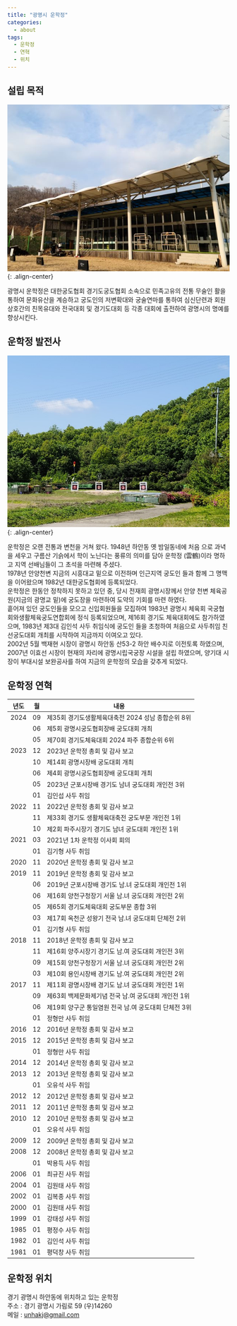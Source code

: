 ```yaml
---
title: "광명시 운학정"
categories:
  - about
tags:
  - 운학정
  - 연혁
  - 위치
---
```


## 설립 목적
![광명시 운학정 소개 정면 이미지 사진](/assets/images/unhakjeong.jpg "광명시 운학정 소개 정면 이미지 사진"){: .align-center}

광명시 운학정은 대한궁도협회 경기도궁도협회 소속으로 민족고유의 전통 무술인 활을 통하여 문화유산을 계승하고 궁도인의 저변확대와 궁술연마를 통하여 심신단련과 회원 상호간의 친목유대와 전국대회 및 경기도대회 등 각종 대회에 출전하여 광명시의 명예를 향상시킨다.

## 운학정 발전사
![광명시 운학정 소개 과녁 이미지 사진](/assets/images/unhakjeong2.jpg "광명시 운학정 소개 과녁 이미지 사진"){: .align-center}

운학정은 오랜 전통과 변천을 거쳐 왔다. 1948년 하안동 옛 밤일동네에 처음 으로 과녁을 세우고 구름산 기슭에서 학이 노닌다는 풍류의 의미를 담아 운학정 (雲鶴)이라 명하고 지역 선배님들이 그 초석을 마련해 주셨다.   
1978년 안양천변 지금의 시흥대교 밑으로 이전하며 인근지역 궁도인 들과 함께 그 명맥을 이어왔으며 1982년 대한궁도협회에 등록되었다.   
운학정은 한동안 정착하지 못하고 있던 중, 당시 전재희 광명시장께서 안양 천변 체육공원(지금의 광명교 밑)에 궁도장을 마련하여 도약의 기회를 마련 하였다.   
흩어져 있던 궁도인들을 모으고 신입회원들을 모집하여 1983년 광명시 체육회 국궁협회와생활체육궁도연합회에 정식 등록되었으며, 제16회 경기도 체육대회에도 참가하였으며, 1983년 제3대 김인석 사두 취임식에 궁도인 들을 초청하여 처음으로 사두취임 친선궁도대회 개최를 시작하여 지금까지 이여오고 있다.   
2002년 5월 백재현 시장이 광명시 하안동 산53-2 하안 배수지로 이전토록 하였으며, 2007년 이효선 시장이 현재의 자리에 광명시립국궁장 시설을 설립 하였으며, 양기대 시장이 부대시설 보완공사를 하여 지금의 운학정의 모습을 갖추게 되었다.   

## 운학정 연혁   

| 년도 | 월    | 내용                            |
| ---- | ----- | -----                           |
| 2024 | 09    | 제35회 경기도생활체육대축전 2024 성남 종합순위 8위 |
|      | 06    | 제5회 광명시궁도협회장배 궁도대회 개최 |
|      | 05    | 제70회 경기도체육대회 2024 파주 종합순위 6위 |
| 2023 | 12    | 2023년 운학정 총회 및 감사 보고   |
|      | 10    | 제14회 광명시장배 궁도대회 개최 |
|      | 06    | 제4회 광명시궁도협회장배 궁도대회 개최 |
|      | 05    | 2023년 군포시장배 경기도 남녀 궁도대회 개인전 3위 |
|      | 01    | 김인섭 사두 취임                 |
| 2022 | 11    | 2022년 운학정 총회 및 감사 보고   |
|      | 11    | 제33회 경기도 생활체육대축전 궁도부문 개인전 1위  |
|      | 10    | 제2회 파주시장기 경기도 남녀 궁도대회 개인전 1위 |
| 2021 | 03    | 2021년 1차 운학정 이사회 회의     |
|      | 01    | 김기형 사두 취임                 |
| 2020 | 11    | 2020년 운학정 총회 및 감사 보고   |
| 2019 | 11    | 2019년 운학정 총회 및 감사 보고   |
|      | 06    | 2019년 군포시장배 경기도 남.녀 궁도대회 개인전 1위 |
|      | 06    | 제16회 양천구청장기 서울 남.녀 궁도대회 개인전 2위 |
|      | 05    | 제65회 경기도체육대회 궁도부문 종합 3위 |
|      | 03    | 제17회 옥천군 성왕기 전국 남.녀 궁도대회 단체전 2위 |
|      | 01    | 김기형 사두 취임                 |
| 2018 | 11    | 2018년 운학정 총회 및 감사 보고   |
|      | 11    | 제16회 양주시장기 경기도 남.여 궁도대회 개인전 3위 |
|      | 09    | 제15회 양천구청장기 서울 남.녀 궁도대회 개인전 2위 |
|      | 03    | 제10회 용인시장배 경기도 남.여 궁도대회 개인전 2위 |
| 2017 | 11    | 제11회 광명시장배 경기도 남.녀 궁도대회 개인전 1위 |
|      | 09    | 제63회 백제문화제기념 전국 남.여 궁도대회 개인전 1위 |
|      | 06    | 제19회 양구군 통일염원 전국 남.여 궁도대회 단체전 3위 |
|      | 01    | 정형만 사두 취임                 |
| 2016 | 12    | 2016년 운학정 총회 및 감사 보고   |
| 2015 | 12    | 2015년 운학정 총회 및 감사 보고   |
|      | 01    | 정형만 사두 취임                 |
| 2014 | 12    | 2014년 운학정 총회 및 감사 보고   |
| 2013 | 12    | 2013년 운학정 총회 및 감사 보고   |
|      | 01    | 오유석 사두 취임                 |
| 2012 | 12    | 2012년 운학정 총회 및 감사 보고   |
| 2011 | 12    | 2011년 운학정 총회 및 감사 보고   |
| 2010 | 12    | 2010년 운학정 총회 및 감사 보고   |
|      | 01    | 오유석 사두 취임                 |
| 2009 | 12    | 2009년 운학정 총회 및 감사 보고   |
| 2008 | 12    | 2008년 운학정 총회 및 감사 보고   |
|      | 01    | 박용득 사두 취임                 |
| 2006 | 01    | 최규진 사두 취임                 |
| 2004 | 01    | 김원태 사두 취임                 |
| 2002 | 01    | 김복종 사두 취임                 |
| 2000 | 01    | 김원태 사두 취임                 |
| 1999 | 01    | 강태성 사두 취임                 |
| 1985 | 01    | 평정수 사두 취임                 |
| 1982 | 01    | 김인석 사두 취임                 |
| 1981 | 01    | 평덕창 사두 취임                 |

## 운학정 위치
경기 광명시 하안동에 위치하고 있는 운학정     
주소 : 경기 광명시 가림로 59 (우)14260    
메일 : <unhakj@gmail.com>    
<!-- * 카카오맵 - 지도퍼가기 -->
<!-- 1. 지도 노드 -->
<div id="daumRoughmapContainer1619237575497" class="root_daum_roughmap root_daum_roughmap_landing"></div>

<!--
	2. 설치 스크립트
	* 지도 퍼가기 서비스를 2개 이상 넣을 경우, 설치 스크립트는 하나만 삽입합니다.
-->
<script charset="UTF-8" class="daum_roughmap_loader_script" src="https://ssl.daumcdn.net/dmaps/map_js_init/roughmapLoader.js"></script>

<!-- 3. 실행 스크립트 -->
<script charset="UTF-8">
	new daum.roughmap.Lander({
		"timestamp" : "1619237575497",
		"key" : "25hpn",
		"mapWidth" : "640",
		"mapHeight" : "360"
	}).render();
</script>
